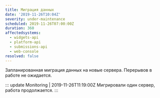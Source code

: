 ```yaml
---
title: Миграция данных
date: '2019-11-26T10:04Z'
severity: under-maintenance
scheduled: 2019-11-26T07:00:00Z
duration: 360
affectedsystems:
  - widgets-api
  - platform-api
  - submissions-api
  - web-console
resolved: false
---
```

Запланированная миграция данных на новые сервера. Перерывов в работе не ожидается.

::: update Monitoring | 2019-11-26T11:19:00Z
Мигрировали один сервер, работа продолжается. 
:::

<!--- language code: ru -->
